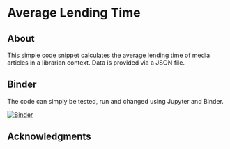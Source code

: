 # Average Lending Time

<!-- ABOUT THE PROJECT -->
## About

This simple code snippet calculates the average lending time of media articles in a librarian context. Data is provided via a JSON file.

## Binder

The code can simply be tested, run and changed using Jupyter and Binder.

[![Binder](https://mybinder.org/badge_logo.svg)](https://mybinder.org/v2/gh/4lexLammers/lending_time/HEAD?labpath=lending_time.ipynb)

## Acknowledgments
